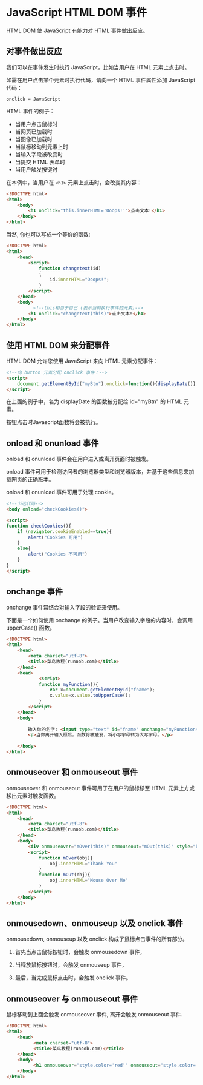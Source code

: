 # JavaScript HTML DOM 事件
HTML DOM 使 JavaScript 有能力对 HTML 事件做出反应。

## 对事件做出反应
我们可以在事件发生时执行 JavaScript，比如当用户在 HTML 元素上点击时。

如需在用户点击某个元素时执行代码，请向一个 HTML 事件属性添加 JavaScript 代码：
```JS
onclick = JavaScript
```
HTML 事件的例子：

- 当用户点击鼠标时
- 当网页已加载时
- 当图像已加载时
- 当鼠标移动到元素上时
- 当输入字段被改变时
- 当提交 HTML 表单时
- 当用户触发按键时

在本例中，当用户在 `<h1>` 元素上点击时，会改变其内容：

```html
<!DOCTYPE html>
<html>
    <body>
        <h1 onclick="this.innerHTML='Ooops!'">点击文本!</h1>
    </body>
</html>
```

当然, 你也可以写成一个等价的函数:
```html
<!DOCTYPE html>
<html>
    <head>
        <script>
            function changetext(id)
            {
                id.innerHTML="Ooops!";
            }
        </script>
    </head>
    <body>
          <!--this相当于自己 (表示当前执行事件的元素)-->
        <h1 onclick="changetext(this)">点击文本!</h1>
    </body>
</html>
```

## 使用 HTML DOM 来分配事件
HTML DOM 允许您使用 JavaScript 来向 HTML 元素分配事件：

```html
<!--向 button 元素分配 onclick 事件：-->
<script>
    document.getElementById("myBtn").onclick=function(){displayDate()};
</script>
```

在上面的例子中，名为 displayDate 的函数被分配给 id="myBtn" 的 HTML 元素。

按钮点击时Javascript函数将会被执行。

## onload 和 onunload 事件
onload 和 onunload 事件会在用户进入或离开页面时被触发。

onload 事件可用于检测访问者的浏览器类型和浏览器版本，并基于这些信息来加载网页的正确版本。

onload 和 onunload 事件可用于处理 cookie。

```html
<!--节选代码-->
<body onload="checkCookies()">

<script>
function checkCookies(){
    if (navigator.cookieEnabled==true){
        alert("Cookies 可用")
    }
    else{
        alert("Cookies 不可用")
    }
}
</script>
```

## onchange 事件

onchange 事件常结合对输入字段的验证来使用。

下面是一个如何使用 onchange 的例子。当用户改变输入字段的内容时，会调用 upperCase() 函数。

```html
<!DOCTYPE html>
<html>
    <head>
        <meta charset="utf-8">
        <title>菜鸟教程(runoob.com)</title>
    </head>
    <head>
            <script>
            function myFunction(){
                var x=document.getElementById("fname");
                x.value=x.value.toUpperCase();
            }
        </script>
    </head>
    <body>
    
        输入你的名字: <input type="text" id="fname" onchange="myFunction()">
        <p>当你离开输入框后，函数将被触发，将小写字母转为大写字母。</p>
    
    </body>
</html>
```

## onmouseover 和 onmouseout 事件

onmouseover 和 onmouseout 事件可用于在用户的鼠标移至 HTML 元素上方或移出元素时触发函数。

```html
<!DOCTYPE html>
<html>
    <head>
        <meta charset="utf-8">
        <title>菜鸟教程(runoob.com)</title>
    </head>
    <body>
        <div onmouseover="mOver(this)" onmouseout="mOut(this)" style="background-color:#D94A38;width:120px;height:20px;padding:40px;">Mouse Over Me</div>
        <script>
            function mOver(obj){
                obj.innerHTML="Thank You"
            }
            function mOut(obj){
                obj.innerHTML="Mouse Over Me"
            }
        </script>
    </body>
</html>
```

## onmousedown、onmouseup 以及 onclick 事件

onmousedown, onmouseup 以及 onclick 构成了鼠标点击事件的所有部分。

1. 首先当点击鼠标按钮时，会触发 onmousedown 事件，

2. 当释放鼠标按钮时，会触发 onmouseup 事件，

3. 最后，当完成鼠标点击时，会触发 onclick 事件。

## onmouseover 与 onmouseout 事件

鼠标移动到上面会触发 onmouseover 事件, 离开会触发 onmouseout 事件.

```html
<!DOCTYPE html>
<html>
    <head>
          <meta charset="utf-8">
          <title>菜鸟教程(runoob.com)</title>
    </head>
    <body>
          <h1 onmouseover="style.color='red'" onmouseout="style.color='black'">将鼠标移至文本上</h1>
    </body>
</html>
```